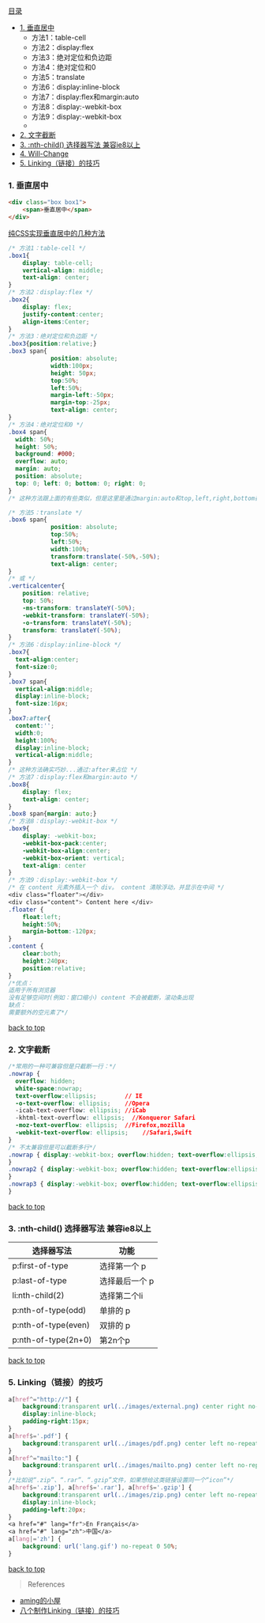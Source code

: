 [目录](top)

- [1. 垂直居中](#垂直居中)
    - 方法1：table-cell
    - 方法2：display:flex
    - 方法3：绝对定位和负边距
    - 方法4：绝对定位和0
    - 方法5：translate
    - 方法6：display:inline-block
    - 方法7：display:flex和margin:auto
    - 方法8：display:-webkit-box
    - 方法9：display:-webkit-box
    - 
- [2. 文字截断](#文字截断)
- [3. :nth-child() 选择器写法  兼容ie8以上](#选择器写法)
- [4. Will-Change](#Will-Change)
- [5. Linking（链接）的技巧](#Linking链接的技巧)

<h3 id="垂直居中">1. 垂直居中</h3>

```html
<div class="box box1">
    <span>垂直居中</span>
</div>
```

[纯CSS实现垂直居中的几种方法](http://www.cnblogs.com/hutuzhu/p/4450850.html)

```css
/* 方法1：table-cell */
.box1{
    display: table-cell;
    vertical-align: middle;
    text-align: center;        
}
/* 方法2：display:flex */
.box2{
    display: flex;
    justify-content:center;
    align-items:Center;
}
/* 方法3：绝对定位和负边距 */
.box3{position:relative;}
.box3 span{
            position: absolute;
            width:100px;
            height: 50px;
            top:50%;
            left:50%;
            margin-left:-50px;
            margin-top:-25px;
            text-align: center;
}
/* 方法4：绝对定位和0 */
.box4 span{
  width: 50%; 
  height: 50%; 
  background: #000;
  overflow: auto; 
  margin: auto; 
  position: absolute; 
  top: 0; left: 0; bottom: 0; right: 0; 
}
/* 这种方法跟上面的有些类似，但是这里是通过margin:auto和top,left,right,bottom都设置为0实现居中，很神奇吧。不过这里得确定内部元素的高度，可以用百分比，比较适合移动端 */

/* 方法5：translate */
.box6 span{
            position: absolute;
            top:50%;
            left:50%;
            width:100%;
            transform:translate(-50%,-50%);
            text-align: center;
}
/* 或 */
.verticalcenter{
    position: relative;
    top: 50%;
    -ms-transform: translateY(-50%);
    -webkit-transform: translateY(-50%);
    -o-transform: translateY(-50%);
    transform: translateY(-50%);
}
/* 方法6：display:inline-block */
.box7{
  text-align:center;
  font-size:0;
}
.box7 span{
  vertical-align:middle;
  display:inline-block;
  font-size:16px;
}
.box7:after{
  content:'';
  width:0;
  height:100%;
  display:inline-block;
  vertical-align:middle;
}
/* 这种方法确实巧妙...通过:after来占位 */
/* 方法7：display:flex和margin:auto */
.box8{
    display: flex;
    text-align: center;
}
.box8 span{margin: auto;}
/* 方法8：display:-webkit-box */
.box9{
    display: -webkit-box;
    -webkit-box-pack:center;
    -webkit-box-align:center;
    -webkit-box-orient: vertical;
    text-align: center
}
/* 方法9：display:-webkit-box */
/* 在 content 元素外插入一个 div。 content 清除浮动，并显示在中间 */
<div class="floater"></div>  
<div class="content"> Content here </div>  
.floater {
    float:left; 
    height:50%; 
    margin-bottom:-120px;
}
.content {
    clear:both; 
    height:240px; 
    position:relative;
}
/*优点： 
适用于所有浏览器 
没有足够空间时(例如：窗口缩小) content 不会被截断，滚动条出现
缺点： 
需要额外的空元素了*/
```

[back to top](#top)

<h3 id="文字截断">2. 文字截断</h3>

```css
/*常用的一种可兼容但是只截断一行：*/
.nowrap {
  overflow: hidden;
  white-space:nowrap;
  text-overflow:ellipsis;        // IE
  -o-text-overflow: ellipsis;    //Opera
  -icab-text-overflow: ellipsis; //iCab
  -khtml-text-overflow: ellipsis;  //Konqueror Safari
  -moz-text-overflow: ellipsis;  //Firefox,mozilla
  -webkit-text-overflow: ellipsis;    //Safari,Swift 
}
/* 不太兼容但是可以截断多行*/
.nowrap { display:-webkit-box; overflow:hidden; text-overflow:ellipsis; -webkit-box-orient:vertical; -webkit-line-clamp:1; 
}
.nowrap2 { display:-webkit-box; overflow:hidden; text-overflow:ellipsis; -webkit-box-orient:vertical; -webkit-line-clamp:2; 
}
.nowrap3 { display:-webkit-box; overflow:hidden; text-overflow:ellipsis; -webkit-box-orient:vertical; -webkit-line-clamp:3; 
}
```

[back to top](#top)

<h3 id="选择器写法">3. :nth-child() 选择器写法  兼容ie8以上</h3>

选择器写法|功能
---|---
p:first-of-type |选择第一个 p 
p:last-of-type|选择最后一个 p
li:nth-child(2)|选择第二个li 
p:nth-of-type(odd)|单排的 p
p:nth-of-type(even) |双排的 p
p:nth-of-type(2n+0)| 第2n个p

[back to top](#top)

<h3 id="Linking链接的技巧">5. Linking（链接）的技巧</h3>

```css
a[href^="http://"] {
    background:transparent url(../images/external.png) center right no-repeat;
    display:inline-block;
    padding-right:15px;
}
a[href$='.pdf'] {
    background:transparent url(../images/pdf.png) center left no-repeat;
}
a[href^="mailto:"] {
    background:transparent url(../images/mailto.png) center left no-repeat;
}
/*比如说“.zip”、“.rar”、“.gzip”文件，如果想给这类链接设置同一个“icon”*/
a[href$='.zip'], a[href$='.rar'], a[href$='.gzip'] {
    background:transparent url(../images/zip.png) center left no-repeat;
    display:inline-block;
    padding-left:20px;
}
<a href="#" lang="fr">En Français</a>
<a href="#" lang="zh">中国</a>
a[lang|='zh'] {
    background: url('lang.gif') no-repeat 0 50%;
}
```

[back to top](#top)
> References

- [aming的小屋](http://www.qdfuns.com/house/26716/note)
- [八个制作Linking（链接）的技巧](http://www.w3cplus.com/blog/180.html)
